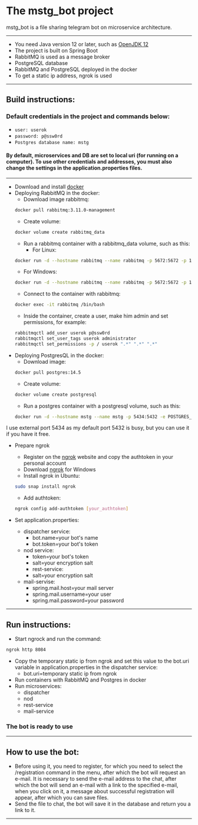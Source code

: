 # The mstg_bot project

mstg_bot is a file sharing telegram bot on microservice architecture.

---------------------------------------------------------------------------------------------------------------
- You need Java version 12 or later, such as [OpenJDK 12](https://jdk.java.net/12/)
- The project is built on Spring Boot
- RabbitMQ is used as a message broker
- PostgreSQL database
- RabbitMQ and PostgreSQL deployed in the docker
- To get a static ip address, ngrok is used
---------------------------------------------------------------------------------------------------------------
## Build instructions:

### Default credentials in the project and commands below:
- `user: userok`
- `password: p@ssw0rd`
- `Postgres database name: mstg`

#### By default, microservices and DB are set to local uri (for running on a computer). To use other credentials and addresses, you must also change the settings in the application.properties files.
---------------------------------------------------------------------------------------------------------------
- Download and install [docker](https://www.docker.com)
- Deploying RabbitMQ in the docker:
  - Download image rabbitmq: 
  ```bash
  docker pull rabbitmq:3.11.0-management
  ```
  - Create volume: 
  ```bash
  docker volume create rabbitmq_data
  ```
  - Run a rabbitmq container with a rabbitmq_data volume, such as this:
    - For Linux:
  ```bash 
  docker run -d --hostname rabbitmq --name rabbitmq -p 5672:5672 -p 15672:15672 -v rabbitmq_data:/var/lib/rabbitmq --restart=unless-stopped rabbitmq:3.11.0-management
  ```
    - For Windows:
  ```bash
  docker run -d --hostname rabbitmq --name rabbitmq -p 5672:5672 -p 15672:15672 -v rabbitmq_data:/var/lib/docker/volumes/rabbitmq_data/_data --restart=unless-stopped rabbitmq:3.11.0-management
  ```
  - Connect to the container with rabbitmq:
  ```bash 
  docker exec -it rabbitmq /bin/bash
  ```
  - Inside the container, create a user, make him admin and set permissions, for example:
  ```bash 
  rabbitmqctl add_user userok p@ssw0rd
  rabbitmqctl set_user_tags userok administrator
  rabbitmqctl set_permissions -p / userok ".*" ".*" ".*"
  ```
- Deploying PostgresQL in the docker:
  - Download image:
  ```bash 
  docker pull postgres:14.5
  ```
  - Create volume: 
  ```bash 
  docker volume create postgresql
  ```
  - Run a postgres container with a postgresql volume, such as this:
  ```bash 
  docker run -d --hostname mstg --name mstg -p 5434:5432 -e POSTGRES_USER=userok -e POSTGRES_PASSWORD=p@ssw0rd -e POSTGRES_DB=mstg -v /data:/var/lib/docker/volumes/postgresql/_data --restart=unless-stopped postgres:14.5
  ```
I use external port 5434 as my default port 5432 is busy, but you can use it if you have it free.

- Prepare ngrok
  - Register on the [ngrok](https://ngrok.com) website and copy the authtoken in your personal account
  - Download [ngrok](https://ngrok.com/download) for Windows
  - Install ngrok in Ubuntu:
  ```bash 
  sudo snap install ngrok
  ```
  - Add authtoken:
  ```bash 
  ngrok config add-authtoken [your_authtoken]
  ```

- Set application.properties:
  - dispatcher service:
    - bot.name=your bot's name 
    - bot.token=your bot's token 
  - nod service:
    - token=your bot's token
    - salt=your encryption salt
    - rest-service:
    - salt=your encryption salt
  - mail-servise:
    - spring.mail.host=your mail server
    - spring.mail.username=your user
    - spring.mail.password=your password
---------------------------------------------------------------------------------------------------------------
## Run instructions:

- Start ngrock and run the command:
```bash 
ngrok http 8084
```
- Copy the temporary static ip from ngrok and set this value to the bot.uri variable in application.properties in the dispatcher service:
  - bot.uri=temporary static ip from ngrok
- Run containers with RabbitMQ and Postgres in docker
- Run microservices:
  - dispatcher
  - nod
  - rest-service
  - mail-service
  
### The bot is ready to use

---------------------------------------------------------------------------------------------------------------
## How to use the bot:

- Before using it, you need to register, for which you need to select the /registration command in the menu, after which the bot will request an e-mail. It is necessary to send the e-mail address to the chat, after which the bot will send an e-mail with a link to the specified e-mail, when you click on it, a message about successful registration will appear, after which you can save files.
- Send the file to chat, the bot will save it in the database and return you a link to it.
---------------------------------------------------------------------------------------------------------------